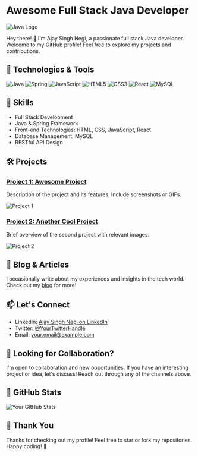 # Awesome Full Stack Java Developer

![Java Logo](images/java-logo.png)

Hey there! 👋 I'm Ajay Singh Negi, a passionate full stack Java developer. Welcome to my GitHub profile! Feel free to explore my projects and contributions.

## 🔧 Technologies & Tools

![Java](images/java-logo.png) ![Spring](images/spring-logo.png) ![JavaScript](images/javascript-logo.png) ![HTML5](images/html5-logo.png) ![CSS3](images/css3-logo.png) ![React](images/react-logo.png) ![MySQL](images/mysql-logo.png)

## 🚀 Skills

- Full Stack Development
- Java & Spring Framework
- Front-end Technologies: HTML, CSS, JavaScript, React
- Database Management: MySQL
- RESTful API Design

## 🛠️ Projects

### [Project 1: Awesome Project](link-to-project-1)
Description of the project and its features. Include screenshots or GIFs.

![Project 1](images/project-1-screenshot.png)

### [Project 2: Another Cool Project](link-to-project-2)
Brief overview of the second project with relevant images.

![Project 2](images/project-2-screenshot.png)

## 📝 Blog & Articles

I occasionally write about my experiences and insights in the tech world. Check out my [blog](link-to-blog) for more!

## 📫 Let's Connect

- LinkedIn: [Ajay Singh Negi on LinkedIn](https://www.linkedin.com/in/ajaysinghnegi/)
- Twitter: [@YourTwitterHandle](link-to-twitter)
- Email: your.email@example.com

## 🤝 Looking for Collaboration?

I'm open to collaboration and new opportunities. If you have an interesting project or idea, let's discuss! Reach out through any of the channels above.

## 🚦 GitHub Stats

![Your GitHub Stats](https://github-readme-stats.vercel.app/api?username=your-username&show_icons=true&theme=dark)

## 🎉 Thank You

Thanks for checking out my profile! Feel free to star or fork my repositories. Happy coding! 🚀

